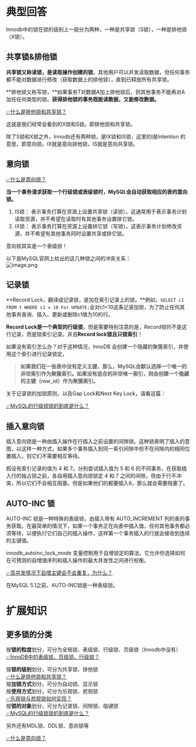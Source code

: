 # 典型回答

Innodb中的锁在锁的级别上一般分为两种，一种是共享锁（S锁），一种是排他锁（X锁）。

## 共享锁&排他锁

**共享锁又称读锁，是读取操作创建的锁**。其他用户可以并发读取数据，但任何事务都不能对数据进行修改（获取数据上的排他锁），直到已释放所有共享锁。

**排他锁又称写锁，**如果事务T对数据A加上排他锁后，则其他事务不能再对A加任任何类型的锁。**获得排他锁的事务既能读数据，又能修改数据。**

[✅什么是排他锁和共享锁？](https://www.yuque.com/hollis666/fo22bm/ec5yhfon858vcq5p?view=doc_embed)

这就是我们经常会看到的X锁和S锁。即排他锁和共享锁。

除了S锁和X锁之外，Innodb还有两种锁，是IX锁和IS锁，这里的I是Intention 的意思，即意向锁。IX就是意向排他锁，IS就是意向共享锁。

## 意向锁

[✅什么是意向锁？](https://www.yuque.com/hollis666/fo22bm/zf7nalngrigml547?view=doc_embed)

**当一个事务请求获取一个行级锁或表级锁时，MySQL会自动获取相应的表的意向锁。**

1. IS锁： 表示事务打算在资源上设置共享锁（读锁）。这通常用于表示事务计划读取资源，并不希望在读取时有其他事务设置排它锁。
2. IX锁： 表示事务打算在资源上设置排它锁（写锁）。这表示事务计划修改资源，并不希望有其他事务同时设置共享或排它锁。



意向锁其实是一个表级锁！

以下是MySQL官网上给出的这几种锁之间的冲突关系：<br />![image.png](https://cdn.nlark.com/yuque/0/2024/png/5378072/1709373174066-8297e99e-15e4-41bc-bd0c-775b907dae67.png#averageHue=%23f7f6f5&clientId=u5374ebbd-cbef-4&from=paste&height=242&id=u4f60da4a&originHeight=173&originWidth=473&originalType=binary&ratio=1&rotation=0&showTitle=false&size=13999&status=done&style=none&taskId=u50787dda-9497-461d-ab2c-97c40512881&title=&width=663)


## 记录锁

**Record Lock，翻译成记录锁，是加在索引记录上的锁。**例如，`SELECT c1 FROM t WHERE c1 = 10 For UPDATE;`会对c1=10这条记录加锁，为了防止任何其他事务查询、插入、更新或删除c1值为10的行。

**Record Lock是一个典型的行级锁**，但是需要特别注意的是，Record锁的不是这行记录，而是锁索引记录。并且**Record lock锁且只锁索引**！

如果没有索引怎么办？对于这种情况，InnoDB 会创建一个隐藏的聚簇索引，并使用这个索引进行记录锁定。

> **如果我们在一张表中没有定义主键，那么，MySQL会默认选择一个唯一的非空索引作为聚簇索引。如果没有适合的非空唯一索引，则会创建一个隐藏的主键（row_id）作为聚簇索引。**


关于记录锁的加锁原则，以及Gap Lock和Next Key Lock，请看这篇：

[✅MySQL的行级锁锁的到底是什么？](https://www.yuque.com/hollis666/fo22bm/kfygzw?view=doc_embed)

## 插入意向锁

插入意向锁是一种由插入操作在行插入之前设置的间隙锁。这种锁表明了插入的意图，以这样一种方式，如果多个事务插入到同一索引间隙中但不在间隙内的相同位置插入，则它们不需要相互等待。

假设有索引记录的值为 4 和 7。分别尝试插入值为 5 和 6 的不同事务，在获取插入行的独占锁之前，各自用插入意向锁锁定 4 和 7 之间的间隙，但由于行不冲突，所以它们不会相互阻塞。但是如果他们的都要插入6，那么就会需要阻塞了。

## AUTO-INC 锁

AUTO-INC 锁是一种特殊的表级锁，由插入带有 AUTO_INCREMENT 列的表的事务获取。在最简单的情况下，如果一个事务正在向表中插入值，任何其他事务都必须等待，以便执行它们自己的插入操作，这样第一个事务插入的行就会接收到连续的主键值。

innodb_autoinc_lock_mode 变量控制用于自增锁定的算法。它允许你选择如何在可预测的自增值序列和插入操作的最大并发性之间进行权衡。

[✅高并发情况下自增主键会不会重复，为什么？](https://www.yuque.com/hollis666/fo22bm/oxdeyunw5v65gqen?view=doc_embed)

在MySQL 5.1之前，AUTO-INC锁是一种表级锁。

# 扩展知识

## 更多锁的分类

按**锁的粒度**划分，可分为全局锁、表级锁、行级锁、页级锁（Innodb中没有）<br />[✅InnoDB中的表级锁、页级锁、行级锁？](https://www.yuque.com/hollis666/fo22bm/vef33zs32vyylktv?view=doc_embed)

按**锁的级别**划分，可分为共享锁、排他锁 <br />[✅什么是排他锁和共享锁？](https://www.yuque.com/hollis666/fo22bm/ec5yhfon858vcq5p?view=doc_embed)<br />按**加锁方式**划分，可分为自动锁、显示锁<br />按**使用方式**划分，可分为乐观锁、悲观锁<br />[✅乐观锁与悲观锁如何实现？](https://www.yuque.com/hollis666/fo22bm/ionc18?view=doc_embed)<br />按**锁的对象**划分，可分为记录锁、间隙锁、临键锁<br />[✅MySQL的行级锁锁的到底是什么？](https://www.yuque.com/hollis666/fo22bm/kfygzw?view=doc_embed)

另外还有MDL锁、DDL锁、意向锁等

[✅什么是意向锁？](https://www.yuque.com/hollis666/fo22bm/zf7nalngrigml547?view=doc_embed)

